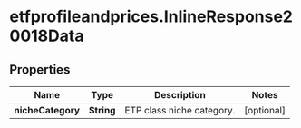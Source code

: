 # etfprofileandprices.InlineResponse20018Data

## Properties

Name | Type | Description | Notes
------------ | ------------- | ------------- | -------------
**nicheCategory** | **String** | ETP class niche category. | [optional] 


